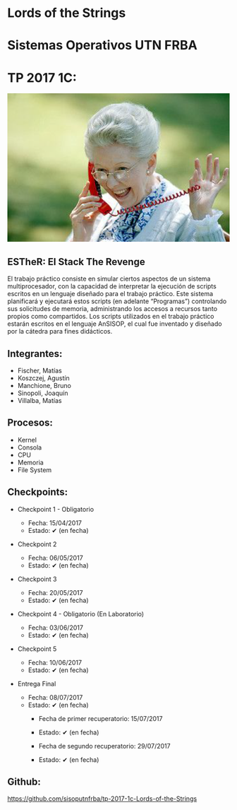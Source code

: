 # **Lords of the Strings**
# **Sistemas Operativos UTN FRBA**
# **TP 2017 1C:**
 
 ![GitHub Logo](/ESTher.png)
## **ESTheR: El Stack The Revenge**
El trabajo práctico consiste en simular ciertos aspectos de un sistema multiprocesador, con la
capacidad de interpretar la ejecución de scripts escritos en un lenguaje diseñado para el trabajo
práctico. Este sistema planificará y ejecutará estos scripts (en adelante “Programas”) controlando
sus solicitudes de memoria, administrando los accesos a recursos tanto propios como compartidos.
Los scripts utilizados en el trabajo práctico estarán escritos en el lenguaje AnSISOP, el cual fue
inventado y diseñado por la cátedra para fines didácticos.

## **Integrantes:**

* Fischer, Matías
* Koszczej, Agustín
* Manchione, Bruno
* Sinopoli, Joaquín
* Villalba, Matías

## **Procesos:**

* Kernel
* Consola
* CPU
* Memoria
* File System

## **Checkpoints:**
* Checkpoint 1 - Obligatorio
  * Fecha: 15/04/2017
  * Estado: ✔ (en fecha)
  
* Checkpoint 2
  * Fecha: 06/05/2017
  * Estado: ✔ (en fecha)
  
* Checkpoint 3
  * Fecha: 20/05/2017
  * Estado: ✔ (en fecha)
  
* Checkpoint 4 - Obligatorio (En Laboratorio)
  * Fecha: 03/06/2017
  * Estado: ✔ (en fecha)
  
* Checkpoint 5
  * Fecha: 10/06/2017
  * Estado: ✔ (en fecha)
  
* Entrega Final
  * Fecha: 08/07/2017
  * Estado: ✔ (en fecha)
    * Fecha de primer recuperatorio: 15/07/2017
    * Estado: ✔ (en fecha)
    
    * Fecha de segundo recuperatorio: 29/07/2017
    * Estado: ✔ (en fecha)

## **Github:**
https://github.com/sisoputnfrba/tp-2017-1c-Lords-of-the-Strings
